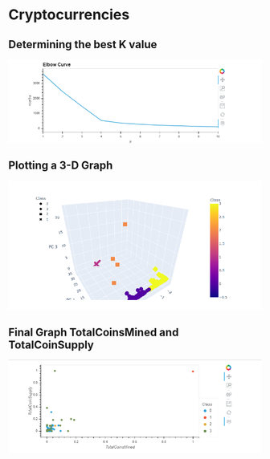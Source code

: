 # Cryptocurrencies
## Determining the best K value
![Picture1](Resources/elbow_curve.png) <br/>
## Plotting a 3-D Graph
![Picture2](Resources/3-d.png) <br/>
## Final Graph TotalCoinsMined and TotalCoinSupply
![Picture3](Resources/scatter.png) <br/>
